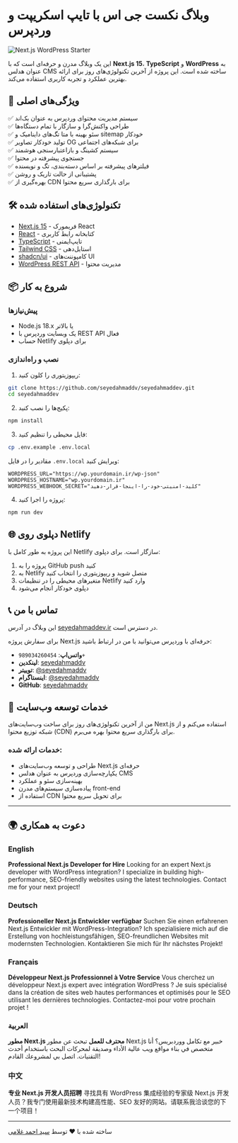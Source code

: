 # وبلاگ نکست جی اس با تایپ اسکریپت و وردپرس

![Next.js WordPress Starter](https://github.com/user-attachments/assets/8b268c36-eb0d-459f-b9f1-b5f129bd29bc)

این یک وبلاگ مدرن و حرفه‌ای است که با **Next.js 15**، **TypeScript** و **WordPress** به عنوان هدلس CMS ساخته شده است. این پروژه از آخرین تکنولوژی‌های روز برای ارائه بهترین عملکرد و تجربه کاربری استفاده می‌کند.

## 🚀 ویژگی‌های اصلی

✅ سیستم مدیریت محتوای وردپرس به عنوان بک‌اند  
✅ طراحی واکنش‌گرا و سازگار با تمام دستگاه‌ها  
✅ سئو بهینه با متا تگ‌های داینامیک و sitemap خودکار  
✅ تولید خودکار تصاویر OG برای شبکه‌های اجتماعی  
✅ سیستم کشینگ و بازاعتبارسنجی هوشمند  
✅ جستجوی پیشرفته در محتوا  
✅ فیلترهای پیشرفته بر اساس دسته‌بندی، تگ و نویسنده  
✅ پشتیبانی از حالت تاریک و روشن  
✅ بهره‌گیری از CDN برای بارگذاری سریع محتوا  

## 🛠️ تکنولوژی‌های استفاده شده

- [Next.js 15](https://nextjs.org/docs) - فریمورک React
- [React](https://react.dev/) - کتابخانه رابط کاربری
- [TypeScript](https://www.typescriptlang.org/docs/) - تایپ‌ایمنی
- [Tailwind CSS](https://tailwindcss.com/) - استایل‌دهی
- [shadcn/ui](https://ui.shadcn.com/docs) - کامپوننت‌های UI
- [WordPress REST API](https://developer.wordpress.org/rest-api/) - مدیریت محتوا

## 📦 شروع به کار

### پیش‌نیازها

- Node.js 18.x یا بالاتر
- یک وبسایت وردپرس با REST API فعال
- حساب Netlify برای دپلوی

### نصب و راه‌اندازی

1. ریپوزیتوری را کلون کنید:

```bash
git clone https://github.com/seyedahmaddv/seyedahmaddev.git
cd seyedahmaddev
```

2. پکیج‌ها را نصب کنید:

```bash
npm install
```

3. فایل محیطی را تنظیم کنید:

```bash
cp .env.example .env.local
```

مقادیر را در فایل `.env.local` ویرایش کنید:

```env
WORDPRESS_URL="https://wp.yourdomain.ir/wp-json"
WORDPRESS_HOSTNAME="wp.yourdomain.ir"
WORDPRESS_WEBHOOK_SECRET="کلید-امنیتی-خود-را-اینجا-قرار-دهید"
```

4. پروژه را اجرا کنید:

```bash
npm run dev
```

## 🌐 دپلوی روی Netlify

این پروژه به طور کامل با Netlify سازگار است. برای دپلوی:

1. پروژه را به GitHub push کنید
2. به Netlify متصل شوید و ریپوزیتوری را انتخاب کنید
3. متغیرهای محیطی را در تنظیمات Netlify وارد کنید
4. دپلوی خودکار انجام می‌شود

## 📞 تماس با من

این وبلاگ در آدرس [seyedahmaddev.ir](https://seyedahmaddev.ir) در دسترس است.

برای سفارش پروژه Next.js حرفه‌ای با وردپرس می‌توانید با من در ارتباط باشید:

- **واتس‌اپ**: `989034260454+`
- **لینکدین**: [seyedahmaddv](https://linkedin.com/in/seyedahmaddv)
- **توییتر**: [@seyedahmaddv](https://twitter.com/seyedahmaddv)
- **اینستاگرام**: [@seyedahmaddv](https://instagram.com/seyedahmaddv)
- **GitHub**: [seyedahmaddv](https://github.com/seyedahmaddv)

## 💼 خدمات توسعه وب‌سایت

من از آخرین تکنولوژی‌های روز برای ساخت وب‌سایت‌های Next.js استفاده می‌کنم و از شبکه توزیع محتوا (CDN) برای بارگذاری سریع محتوا بهره می‌برم.

### خدمات ارائه شده:
- طراحی و توسعه وب‌سایت‌های Next.js حرفه‌ای
- یکپارچه‌سازی وردپرس به عنوان هدلس CMS
- بهینه‌سازی سئو و عملکرد
- پیاده‌سازی سیستم‌های مدرن front-end
- استفاده از CDN برای تحویل سریع محتوا

---

## 🌍 دعوت به همکاری

### English
**Professional Next.js Developer for Hire**
Looking for an expert Next.js developer with WordPress integration? I specialize in building high-performance, SEO-friendly websites using the latest technologies. Contact me for your next project!

### Deutsch
**Professioneller Next.js Entwickler verfügbar**
Suchen Sie einen erfahrenen Next.js Entwickler mit WordPress-Integration? Ich spezialisiere mich auf die Erstellung von hochleistungsfähigen, SEO-freundlichen Websites mit modernsten Technologien. Kontaktieren Sie mich für Ihr nächstes Projekt!

### Français
**Développeur Next.js Professionnel à Votre Service**
Vous cherchez un développeur Next.js expert avec intégration WordPress ? Je suis spécialisé dans la création de sites web hautes performances et optimisés pour le SEO utilisant les dernières technologies. Contactez-moi pour votre prochain projet !

### العربية
**مطور Next.js محترف للعمل**
تبحث عن مطور Next.js خبير مع تكامل ووردبريس؟ أنا متخصص في بناء مواقع ويب عالية الأداء وصديقة لمحركات البحث باستخدام أحدث التقنيات. اتصل بي لمشروعك القادم!

### 中文
**专业 Next.js 开发人员招聘**
寻找具有 WordPress 集成经验的专家级 Next.js 开发人员？我专门使用最新技术构建高性能、SEO 友好的网站。请联系我洽谈您的下一个项目！

---

ساخته شده با ❤️ توسط [سید احمد غلامی](https://seyedahmaddev.ir)
